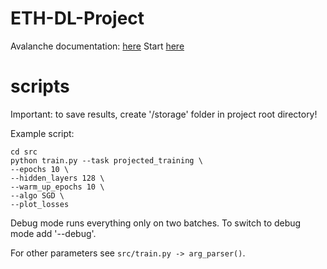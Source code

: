 # ETH-DL-Project

Avalanche documentation: [here](https://avalanche-api.continualai.org/en/v0.6.0/index.html)
Start [here](https://avalanche.continualai.org/getting-started/learn-avalanche-in-5-minutes)

# scripts 

Important: to save results, create '/storage' folder in project root directory!

Example script: 

```
cd src 
python train.py --task projected_training \
--epochs 10 \
--hidden_layers 128 \
--warm_up_epochs 10 \
--algo SGD \
--plot_losses         
``` 

Debug mode runs everything only on two batches. To switch to debug mode add '--debug'.

For other parameters see `src/train.py -> arg_parser()`.